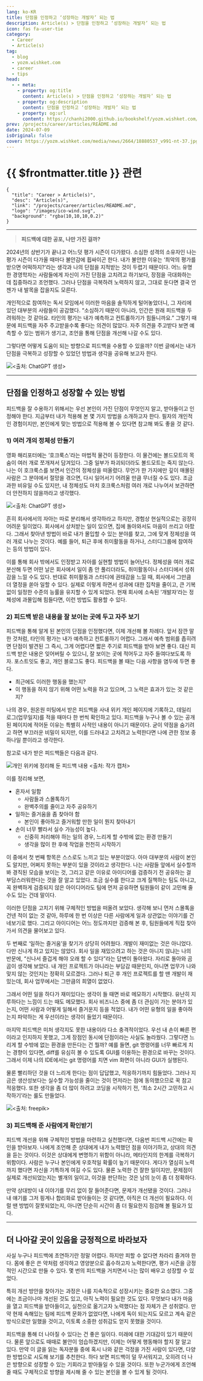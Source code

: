 ```yaml
---
lang: ko-KR
title: 단점을 인정하고 ‘성장하는 개발자’ 되는 법
description: Article(s) > 단점을 인정하고 ‘성장하는 개발자’ 되는 법
icon: fas fa-user-tie
category: 
  - Career
  - Article(s)
tag: 
  - blog
  - yozm.wishket.com
  - career
  - tips
head:
  - - meta:
    - property: og:title
      content: Article(s) > 단점을 인정하고 ‘성장하는 개발자’ 되는 법
    - property: og:description
      content: 단점을 인정하고 ‘성장하는 개발자’ 되는 법
    - property: og:url
      content: https://chanhi2000.github.io/bookshelf/yozm.wishket.com/2664.html
prev: /projects/career/articles/README.md
date: 2024-07-09
isOriginal: false
cover: https://yozm.wishket.com/media/news/2664/18880537_v991-nt-37.jpg
---
```


# {{ $frontmatter.title }} 관련

```component VPCard
{
  "title": "Career > Article(s)",
  "desc": "Article(s)",
  "link": "/projects/career/articles/README.md",
  "logo": "/images/ico-wind.svg",
  "background": "rgba(10,10,10,0.2)"
}
```

---

<SiteInfo
  name="단점을 인정하고 ‘성장하는 개발자’ 되는 법 | 요즘IT"
  desc="2024년의 상반기가 끝나고 어느덧 평가 시즌이 다가왔다. 소심한 성격의 소유자인 나는 평가 시즌이 다가올 때마다 불안감에 휩싸이곤 한다. 내가 불안한 이유는 ‘최악의 평가를 받으면 어떡하지?’라는 생각과 나의 단점을 지적받는 것이 두렵기 때문이다. 어느 유명한 경영학자는 사람들에게 자신이 가진 단점을 고치려고 하기보다, 장점을 극대화하는 데 집중하라고 조언했다. 그러나 단점을 극복하려 노력하지 않고, 그대로 둔다면 결국 언젠가 내 발목을 잡을지도 모른다. 그렇다면 어떻게 도움이 되는 방향으로 피드백을 수용할 수 있을까? 이번 글에서는 내가 단점을 극복하고 성장할 수 있었던 방법과 생각을 공유해 보고자 한다."
  url="https://yozm.wishket.com/magazine/detail/2664/"
  logo="https://yozm.wishket.com/static/renewal/img/global/gnb_yozmit.svg"
  preview="https://yozm.wishket.com/media/news/2664/18880537_v991-nt-37.jpg"/>

> **피드백에 대한 공포, 나만 가진 걸까?**

2024년의 상반기가 끝나고 어느덧 평가 시즌이 다가왔다. 소심한 성격의 소유자인 나는 평가 시즌이 다가올 때마다 불안감에 휩싸이곤 한다. 내가 불안한 이유는 ‘최악의 평가를 받으면 어떡하지?’라는 생각과 나의 단점을 지적받는 것이 두렵기 때문이다. 어느 유명한 경영학자는 사람들에게 자신이 가진 단점을 고치려고 하기보다, 장점을 극대화하는 데 집중하라고 조언했다. 그러나 단점을 극복하려 노력하지 않고, 그대로 둔다면 결국 언젠가 내 발목을 잡을지도 모른다.

개인적으로 참여하는 독서 모임에서 이러한 마음을 솔직하게 털어놓았더니, 그 자리에 있던 대부분의 사람들이 공감했다. “소심하기 때문이 아니라, 인간은 원래 피드백을 두려워하는 것 같아요. 타인의 평가는 내가 예측하고 컨트롤하기가 힘들니까요.” 그렇기 때문에 피드백을 자주 주고받을수록 좋다는 의견이 많았다. 자주 의견을 주고받다 보면 예측할 수 있는 범위가 생기고, 조언을 통해 단점을 개선해 나갈 수도 있다.

그렇다면 어떻게 도움이 되는 방향으로 피드백을 수용할 수 있을까? 이번 글에서는 내가 단점을 극복하고 성장할 수 있었던 방법과 생각을 공유해 보고자 한다.

![<출처: ChatGPT 생성>](https://yozm.wishket.com/media/news/2664/feedback.png)

---

## 단점을 인정하고 성장할 수 있는 방법

피드백을 잘 수용하기 위해서는 우선 본인이 가진 단점이 무엇인지 알고, 받아들이고 인정해야 한다. 지금부터 내가 적용해 본 몇 가지 방법을 소개하고자 한다. 필자의 개인적인 경험이지만, 본인에게 맞는 방법으로 적용해 볼 수 있다면 참고해 봐도 좋을 것 같다.

### 1) 여러 개의 정체성 만들기

영화 해리포터에는 ‘호크룩스’라는 마법적 물건이 등장한다. 이 물건에는 볼드모트의 목숨이 여러 개로 쪼개져서 담겨있다. 그중 일부가 파괴되더라도 볼드모트는 죽지 않는다. 나는 이 호크룩스를 보면서 인간의 정체성을 떠올렸다. 무언가 한 가지에만 깊이 매몰된 사람은 그 분야에서 절망을 겪으면, 다시 일어서기 어려울 만큼 무너질 수도 있다. 조금 과한 비유일 수도 있지만, 내 정체성도 마치 호크룩스처럼 여러 개로 나누어서 보관하면 더 안전하지 않을까라고 생각했다.

![<출처: ChatGPT 생성>](https://yozm.wishket.com/media/news/2664/horcrux.png)

흔히 회사에서의 자아는 따로 분리해서 생각하라고 하지만, 경험상 현실적으로는 굉장히 어려운 일이었다. 회사에서 상처받는 일이 있으면, 집에 돌아와서도 마음이 쓰리고 아팠다. 그래서 찾아낸 방법이 바로 내가 몰입할 수 있는 분야를 찾고, 그에 맞게 정체성을 여러 개로 나누는 것이다. 예를 들어, 퇴근 후에 취미활동을 하거나, 스터디그룹에 참여하는 등의 방법이 있다.

이를 통해 회사 밖에서도 인정받고 자아를 실현할 방법이 늘어난다. 정체성을 여러 개로 분산해 두면 어떤 날은 회사에서 일이 좀 안 풀리더라도, 취미활동이나 스터디에서 성취감을 느낄 수도 있다. 반대로 취미활동과 스터디에 권태감을 느낄 때, 회사에서 그만큼 더 열정을 쏟아 일할 수 있다. 실제로 이렇게 하면서 성과에 대한 집착을 줄이고, 큰 기복 없이 일정한 수준의 능률을 유지할 수 있게 되었다. 현재 회사에 소속된 ‘개발자’라는 정체성에 과몰입해 힘들다면, 이런 방법도 활용할 수 있다.

### 2) 피드백 받은 내용을 잘 보이는 곳에 두고 자주 보기

피드백을 통해 알게 된 본인의 단점을 인정했다면, 이제 개선해 볼 차례다. 앞서 잠깐 말한 것처럼, 타인의 평가는 내가 예측하고 컨트롤하기 어렵다. 그래서 예측 범위를 좁히려면 단점이 발견된 그 즉시, 그게 어렵다면 짧은 주기로 피드백을 받아 보면 좋다. 대신 피드백 받은 내용은 잊어버릴 수 있으니, 잘 보이는 곳에 적어두고 자주 들여다보도록 하자. 포스트잇도 좋고, 개인 블로그도 좋다. 피드백을 볼 때는 다음 사항을 염두에 두면 좋다.

- 최근에도 이러한 행동을 했는지?
- 이 행동을 하지 않기 위해 어떤 노력을 하고 있으며, 그 노력은 효과가 있는 것 같은지?

나의 경우, 원온원 미팅에서 받은 피드백을 사내 위키 개인 페이지에 기록하고, 데일리 로그(업무일지)를 적을 때마다 한 번씩 확인하고 있다. 피드백을 누구나 볼 수 있는 공개된 페이지에 적어둔 이유는 특별히 사적인 내용이 아니기 때문이다. 굳이 약점을 숨기려고 하면 부끄러운 비밀이 되지만, 이를 드러내고 고치려고 노력한다면 나에 관한 정보 중 하나일 뿐이라고 생각한다.

참고로 내가 받은 피드백들은 다음과 같다.

![개인 위키에 정리해 둔 피드백 내용 <출처: 작가 캡처>](https://yozm.wishket.com/media/news/2664/feedback_note.jpg)

이를 정리해 보면,

- 혼자서 일함
  - 사람들과 스몰톡하기
  - 완벽주의를 줄이고 자주 공유하기
- 일하는 즐거움을 좀 찾아야 함
  - 본인이 좋아하고 즐거워할 만한 일이 뭔지 찾아내기
- 손이 너무 빨라서 실수 가능성이 높다.
  - 신중히 처리해야 하는 일의 경우, 느리게 할 수밖에 없는 환경 만들기
  - 생각을 많이 한 후에 작업을 천천히 시작하기

이 중에서 첫 번째 항목은 스스로도 느끼고 있는 부분이었다. 아마 대부분의 사람이 본인도 알지만, 어쩌지 못하는 부분이 있을 것이라고 생각한다. 나는 사람들 앞에서 실수할까 봐 경직된 모습을 보이는 것, 그리고 같은 이유로 아이디어를 검증하기 전 공유하는 걸 부담스러워한다는 것을 잘 알고 있었다. 조금 실수를 한다고 크게 질책하는 팀도 아니고, 꼭 완벽하게 검증되지 않은 아이디어라도 팀에 먼저 공유하면 팀원들이 같이 고민해 줄 수도 있는 건데 말이다.

이러한 단점을 고치기 위해 구체적인 방법을 떠올려 보았다. 생각해 보니 먼저 스몰톡을 건넨 적이 없는 것 같아, 하루에 한 번 이상은 다른 사람에게 일과 상관없는 이야기를 건네보기로 했다. 그리고 아이디어는 어느 정도까지만 검증해 본 후, 팀원들에게 직접 찾아가서 의견을 물어보고 있다.

두 번째로 ‘일하는 즐거움’을 찾기가 상당히 어려웠다. 개발이 재미없는 것은 아니었다. 다만 신나게 하고 있지는 않았다. 회사 일을 재밌으려고 하는 것은 아니지 않냐는 나의 반문에, “신나서 즐겁게 해야 오래 할 수 있다”라는 답변이 돌아왔다. 자리로 돌아와 곰곰이 생각해 보았다. 내 개인 프로젝트가 아니라는 부담감 때문인지, 아니면 업무가 나와 맞지 않는 것인지는 정확히 모르겠다. 그러나 퇴근 후 개인 프로젝트를 할 땐 개발이 재밌는데, 회사 업무에서는 그만큼의 희열이 없었다.

그래서 어떤 일을 하다가 재미있다는 생각이 들 때면 바로 메모하기 시작했다. 유난히 지루하다는 느낌이 드는 때도 메모했다. 회사 비즈니스 중에 좀 더 관심이 가는 분야가 있는지, 어떤 사람과 어떻게 일해서 즐거운지 등을 적었다. 내가 어떤 유형의 일을 좋아하는지 파악하는 게 우선이라는 생각이 들었기 때문이다.

마지막 피드백은 미처 생각지도 못한 내용이라 다소 충격적이었다. 우선 내 손이 빠른 편이라고 인지하지 못했고, 그게 장점인 동시에 단점이라는 사실도 놀라웠다. 그렇다면 느리게 할 수밖에 없는 환경을 만든다는 건 뭘까? 예를 들면, git 명령어를 너무 빠르게 치는 경향이 있다면, diff를 유심히 볼 수 있도록 GUI를 이용하는 환경으로 바꾸는 것이다. 그래서 이제 나의 IDE에서는 git 명령어를 치면 vim 화면이 아니라 GUI가 실행된다.

물론 빨리하던 것을 더 느리게 한다는 점이 답답했고, 적응하기까지 힘들었다. 그러나 지금은 생산성보다는 실수할 가능성을 줄이는 것이 먼저라는 점에 동의했으므로 꾹 참고 적응했다. 또한 생각을 좀 더 많이 하려고 코딩을 시작하기 전, ‘최소 2시간 고민하고 시작하기’라는 룰도 만들었다.

![<출처: freepik>](https://yozm.wishket.com/media/news/2664/18880537_v991-nt-37.jpg)

### 3) 피드백해 준 사람에게 확인받기

피드백 개선을 위해 구체적인 방법을 마련하고 실천했다면, 다음번 피드백 시간에는 확인을 받아보자. 나에게 조언해 준 상대에게 내가 노력했던 점을 이야기하고, 상대의 의견을 듣는 것이다. 이것은 상대에게 변명하기 위함이 아니라, 메타인지의 한계를 극복하기 위함이다. 사람은 누구나 본인에게 우호적일 확률이 높기 때문이다. 게다가 열심히 노력까지 했다면 자신을 기특하게 여길 수도 있다. 물론 노력한 건 잘한 일이지만, 문제점이 실제로 개선되었는지는 별개의 일이고, 이것을 판단하는 것은 남의 눈이 좀 더 정확하다.

만약 상대방이 내 이야기를 무리 없이 잘 들어준다면, 문제가 개선됐을 것이다. 그러나 내 얘기를 그저 핑계나 합리화로 받아들이는 것 같다면, 아직은 더 개선이 필요하다. 이럴 땐 방법이 잘못되었는지, 아니면 단순히 시간이 좀 더 필요한지 점검해 볼 필요가 있다.

---

## 더 나아갈 곳이 있음을 긍정적으로 바라보자

사실 누구나 피드백에 초연하기란 정말 어렵다. 하지만 피할 수 없다면 차라리 즐겨야 한다. 몸에 좋은 쓴 약처럼 생각하고 영양분으로 흡수하고자 노력한다면, 평가 시즌을 긍정적인 시간으로 만들 수 있다. 몇 번의 피드백을 거치면서 나는 많이 배우고 성장할 수 있었다.

특히 개선 방안을 찾아가는 과정은 나를 지속적으로 성장시키는 중요한 요소였다. 그중에는 조금이나마 개선된 것도 있고, 아직 노력이 필요한 것도 있다. 무엇보다 내가 마음을 열고 피드백을 받아들이고, 실천으로 옮기고자 노력했다는 점 자체가 큰 성취였다. 만약 현재 속해있는 팀에 피드백 문화가 없었다면, 나에게 독이 되는지도 모르고 계속 같은 방식으로만 일했을 것이고, 이토록 소중한 성취감도 얻지 못했을 것이다.

피드백을 통해 더 나아질 수 있다는 건 좋은 일이다. 미래에 대한 기대감이 있기 때문이다. 물론 앞으로도 때때로 불안이 엄습하겠지만, 이제는 어떻게 행동해야 할지 잘 알고 있다. 만약 이 글을 읽는 독자분들 중에 혹시 나와 같은 걱정을 가진 사람이 있다면, 다양한 방법으로 시도해 보기를 추천한다. 하다 보면 피드백이 덜 무서워지고, 오히려 더 나은 방향으로 성장할 수 있는 기회라고 받아들일 수 있을 것이다. 또한 누군가에게 조언해 줄 때도 구체적으로 방향을 제시해 줄 수 있는 본인을 볼 수 있게 될 것이다.

